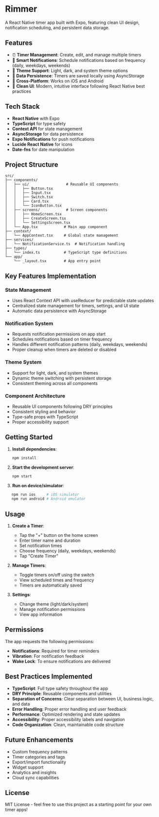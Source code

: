# Rimmer

A React Native timer app built with Expo, featuring clean UI design, notification scheduling, and persistent data storage.

## Features

- ⏰ **Timer Management**: Create, edit, and manage multiple timers
- 🔔 **Smart Notifications**: Schedule notifications based on frequency (daily, weekdays, weekends)
- 🎨 **Theme Support**: Light, dark, and system theme options
- 💾 **Data Persistence**: Timers are saved locally using AsyncStorage
- 📱 **Cross-Platform**: Works on iOS and Android
- 🎯 **Clean UI**: Modern, intuitive interface following React Native best practices

## Tech Stack

- **React Native** with Expo
- **TypeScript** for type safety
- **Context API** for state management
- **AsyncStorage** for data persistence
- **Expo Notifications** for push notifications
- **Lucide React Native** for icons
- **Date-fns** for date manipulation

## Project Structure

```
src/
├── components/
│   ├── ui/                 # Reusable UI components
│   │   ├── Button.tsx
│   │   ├── Input.tsx
│   │   ├── Switch.tsx
│   │   ├── Card.tsx
│   │   └── IconButton.tsx
│   ├── screens/            # Screen components
│   │   ├── HomeScreen.tsx
│   │   ├── CreateScreen.tsx
│   │   └── SettingsScreen.tsx
│   └── App.tsx            # Main app component
├── context/
│   └── AppContext.tsx     # Global state management
├── services/
│   └── NotificationService.ts  # Notification handling
├── types/
│   └── index.ts           # TypeScript type definitions
└── app/
    └── _layout.tsx        # App entry point
```

## Key Features Implementation

### State Management
- Uses React Context API with useReducer for predictable state updates
- Centralized state management for timers, settings, and UI state
- Automatic data persistence with AsyncStorage

### Notification System
- Requests notification permissions on app start
- Schedules notifications based on timer frequency
- Handles different notification patterns (daily, weekdays, weekends)
- Proper cleanup when timers are deleted or disabled

### Theme System
- Support for light, dark, and system themes
- Dynamic theme switching with persistent storage
- Consistent theming across all components

### Component Architecture
- Reusable UI components following DRY principles
- Consistent styling and behavior
- Type-safe props with TypeScript
- Proper accessibility support

## Getting Started

1. **Install dependencies**:
   ```bash
   npm install
   ```

2. **Start the development server**:
   ```bash
   npm start
   ```

3. **Run on device/simulator**:
```bash
   npm run ios     # iOS simulator
   npm run android # Android emulator
   ```

## Usage

1. **Create a Timer**:
   - Tap the "+" button on the home screen
   - Enter timer name and duration
   - Set notification times
   - Choose frequency (daily, weekdays, weekends)
   - Tap "Create Timer"

2. **Manage Timers**:
   - Toggle timers on/off using the switch
   - View scheduled times and frequency
   - Timers are automatically saved

3. **Settings**:
   - Change theme (light/dark/system)
   - Manage notification permissions
   - View app information

## Permissions

The app requests the following permissions:
- **Notifications**: Required for timer reminders
- **Vibration**: For notification feedback
- **Wake Lock**: To ensure notifications are delivered

## Best Practices Implemented

- **TypeScript**: Full type safety throughout the app
- **DRY Principle**: Reusable components and utilities
- **Separation of Concerns**: Clear separation between UI, business logic, and data
- **Error Handling**: Proper error handling and user feedback
- **Performance**: Optimized rendering and state updates
- **Accessibility**: Proper accessibility labels and navigation
- **Code Organization**: Clean, maintainable code structure

## Future Enhancements

- Custom frequency patterns
- Timer categories and tags
- Export/import functionality
- Widget support
- Analytics and insights
- Cloud sync capabilities

## License

MIT License - feel free to use this project as a starting point for your own timer apps!